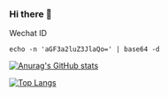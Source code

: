 ### Hi there 👋

Wechat ID

```
echo -n 'aGF3a2luZ3JlaQo=' | base64 -d
```

[![Anurag's GitHub stats](https://github-readme-stats.vercel.app/api?username=hawkingrei)](https://github.com/anuraghazra/github-readme-stats)

[![Top Langs](https://github-readme-stats.vercel.app/api/top-langs/?username=hawkingrei)](https://github.com/anuraghazra/github-readme-stats)
<!--
**hawkingrei/hawkingrei** is a ✨ _special_ ✨ repository because its `README.md` (this file) appears on your GitHub profile.

Here are some ideas to get you started:

- 🔭 I’m currently working on ...
- 🌱 I’m currently learning ...
- 👯 I’m looking to collaborate on ...
- 🤔 I’m looking for help with ...
- 💬 Ask me about ...
- 📫 How to reach me: ...
- 😄 Pronouns: ...
- ⚡ Fun fact: ...
-->
